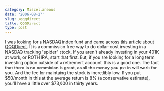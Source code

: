 ```yaml
---
category: Miscellaneous
date: '2006-08-27'
slug: /qqqdirect
title: QQQDirect
type: post
---
```



I was looking for a NASDAQ index fund and came across
[this article](http://www.smartmoney.com/etffocus/index.cfm?story=20060315)
about [QQQDirect](http://qqqdirect.com/). It is a commission free
way to do dollar-cost investing in a NASDAQ tracking "spider"
stock. If you aren't already investing in your 401K at work, or
ROTH IRA, start that first. But, if you are looking for a long term
investing option outside of a retirement account, this is a good
one. The fact that there is no commision is great, as all the money
you put in will work for you. And the fee for maintaing the stock
is incredibly low. If you put $50/month in this at the average
return is 8% (a conservative estimate), you'll have a little over
$73,000 in thirty years.